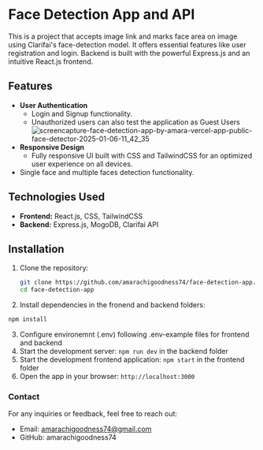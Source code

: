 # Face Detection App and API

This is a project that accepts image link and marks face area on image using Clarifai's face-detection model. It offers essential features like user registration and login. Backend is built with the powerful Express.js and an intuitive React.js frontend.

## Features

- **User Authentication**
  - Login and Signup functionality.
  - Unauthorized users can also test the application as Guest Users
    ![screencapture-face-detection-app-by-amara-vercel-app-public-face-detector-2025-01-06-11_42_35](https://github.com/user-attachments/assets/ed23b3e5-abec-41d9-90d6-b24b46b926d1)
- **Responsive Design**
  - Fully responsive UI built with CSS and TailwindCSS for an optimized user experience on all devices.
- Single face and multiple faces detection functionality.

## Technologies Used

- **Frontend:** React.js, CSS, TailwindCSS
- **Backend:** Express.js, MogoDB, Clarifai API

## Installation

1. Clone the repository:
   ```bash
   git clone https://github.com/amarachigoodness74/face-detection-app.git
   cd face-detection-app
   ```
2. Install dependencies in the fronend and backend folders:

```bash
npm install
```

3. Configure environemnt (.env) following .env-example files for frontend and backend
4. Start the development server: `npm run dev` in the backend folder
5. Start the development frontend application: `npm start` in the frontend folder
6. Open the app in your browser: `http://localhost:3000`

### Contact

For any inquiries or feedback, feel free to reach out:

- Email: amarachigoodness74@gmail.com
- GitHub: amarachigoodness74
